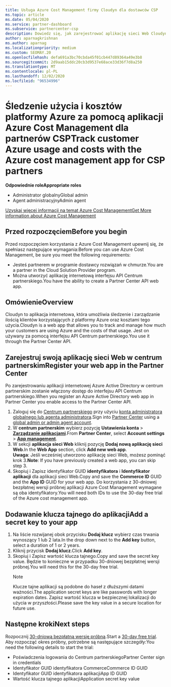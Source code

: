 ```yaml
---
title: Usługa Azure Cost Management firmy Cloudyn dla dostawców CSP
ms.topic: article
ms.date: 05/04/2020
ms.service: partner-dashboard
ms.subservice: partnercenter-csp
description: Dowiedz się, jak zarejestrować aplikację sieci Web Cloudyn i użyć klucza tajnego w centrum partnerskim, aby można było używać aplikacji do śledzenia użycia i kosztów platformy Azure.
author: aparnagkrishnan
ms.author: aparnag
ms.localizationpriority: medium
ms.custom: SEOMAY.20
ms.openlocfilehash: defa691a3bc70cbda45f01cb447d89364a49e3b8
ms.sourcegitcommit: 2d9aab15ddc20cb3d9537e68ace33d36f7d8a250
ms.translationtype: MT
ms.contentlocale: pl-PL
ms.lasthandoff: 12/02/2020
ms.locfileid: "96534996"
---
```

# <a name="track-customer-azure-usage-and-costs-with-the-azure-cost-management-app-for-csp-partners"></a><span data-ttu-id="beb68-103">Śledzenie użycia i kosztów platformy Azure za pomocą aplikacji Azure Cost Management dla partnerów CSP</span><span class="sxs-lookup"><span data-stu-id="beb68-103">Track customer Azure usage and costs with the Azure cost management app for CSP partners</span></span>  

<span data-ttu-id="beb68-104">**Odpowiednie role**</span><span class="sxs-lookup"><span data-stu-id="beb68-104">**Appropriate roles**</span></span>

- <span data-ttu-id="beb68-105">Administrator globalny</span><span class="sxs-lookup"><span data-stu-id="beb68-105">Global admin</span></span>
- <span data-ttu-id="beb68-106">Agent administracyjny</span><span class="sxs-lookup"><span data-stu-id="beb68-106">Admin agent</span></span>

[<span data-ttu-id="beb68-107">Uzyskaj więcej informacji na temat Azure Cost Management</span><span class="sxs-lookup"><span data-stu-id="beb68-107">Get More information about Azure Cost Management</span></span>](https://go.microsoft.com/fwlink/p/?linkid=857893)

## <a name="before-you-begin"></a><span data-ttu-id="beb68-108">Przed rozpoczęciem</span><span class="sxs-lookup"><span data-stu-id="beb68-108">Before you begin</span></span>
<span data-ttu-id="beb68-109">Przed rozpoczęciem korzystania z Azure Cost Management upewnij się, że spełniasz następujące wymagania:</span><span class="sxs-lookup"><span data-stu-id="beb68-109">Before you can use Azure Cost Management, be sure you meet the following requirements:</span></span>

- <span data-ttu-id="beb68-110">Jesteś partnerem w programie dostawcy rozwiązań w chmurze.</span><span class="sxs-lookup"><span data-stu-id="beb68-110">You are a partner in the Cloud Solution Provider program.</span></span>
- <span data-ttu-id="beb68-111">Można utworzyć aplikację internetową interfejsu API Centrum partnerskiego.</span><span class="sxs-lookup"><span data-stu-id="beb68-111">You have the ability to create a Partner Center API web app.</span></span>

## <a name="overview"></a><span data-ttu-id="beb68-112">Omówienie</span><span class="sxs-lookup"><span data-stu-id="beb68-112">Overview</span></span>

<span data-ttu-id="beb68-113">Cloudyn to aplikacja internetowa, która umożliwia śledzenie i zarządzanie ilością klientów korzystających z platformy Azure oraz kosztami tego użycia.</span><span class="sxs-lookup"><span data-stu-id="beb68-113">Cloudyn is a web app that allows you to track and manage how much your customers are using Azure and the costs of that usage.</span></span> <span data-ttu-id="beb68-114">Jest on używany za pomocą interfejsu API Centrum partnerskiego.</span><span class="sxs-lookup"><span data-stu-id="beb68-114">You use it through the Partner Center API.</span></span>

## <a name="register-your-web-app-in-the-partner-center"></a><span data-ttu-id="beb68-115">Zarejestruj swoją aplikację sieci Web w centrum partnerskim</span><span class="sxs-lookup"><span data-stu-id="beb68-115">Register your web app in the Partner Center</span></span>
<span data-ttu-id="beb68-116">Po zarejestrowaniu aplikacji internetowej Azure Active Directory w centrum partnerskim zostanie włączony dostęp do interfejsu API Centrum partnerskiego.</span><span class="sxs-lookup"><span data-stu-id="beb68-116">When you register an Azure Active Directory web app in Partner Center you enable access to the Partner Center API.</span></span> 
1.  <span data-ttu-id="beb68-117">Zaloguj się do [Centrum partnerskiego](https://partnercenter.microsoft.com/pcv/dashboard/overview) przy użyciu [konta administratora globalnego lub agenta administratora](create-user-accounts-and-set-permissions.md).</span><span class="sxs-lookup"><span data-stu-id="beb68-117">Sign into [Partner Center](https://partnercenter.microsoft.com/pcv/dashboard/overview) using a [global admin or admin agent account](create-user-accounts-and-set-permissions.md).</span></span>
2.  <span data-ttu-id="beb68-118">W **centrum partnerskim** wybierz pozycję **Ustawienia konta** &gt; **[Zarządzanie aplikacjami](https://partnercenter.microsoft.com/pcv/apiintegration/appmanagement)**.</span><span class="sxs-lookup"><span data-stu-id="beb68-118">From **Partner Center**, select **Account settings** &gt; **[App management](https://partnercenter.microsoft.com/pcv/apiintegration/appmanagement)**.</span></span>
3.  <span data-ttu-id="beb68-119">W sekcji **aplikacja sieci Web** kliknij pozycję **Dodaj nową aplikację sieci Web**.</span><span class="sxs-lookup"><span data-stu-id="beb68-119">In the **Web App** section, click **Add new web app**.</span></span>
<br> <span data-ttu-id="beb68-120">**Uwaga**: Jeśli wcześniej utworzono aplikację sieci Web, możesz pominąć krok 3.</span><span class="sxs-lookup"><span data-stu-id="beb68-120">**Note**: If you have previously created a web app, you can skip step 3.</span></span>
4.  <span data-ttu-id="beb68-121">Skopiuj i Zapisz identyfikator GUID **identyfikatora** i **Identyfikator aplikacji** dla aplikacji sieci Web.</span><span class="sxs-lookup"><span data-stu-id="beb68-121">Copy and save the **Commerce ID** GUID and the **App ID** GUID for your web app.</span></span> <span data-ttu-id="beb68-122">Do korzystania z 30-dniowej bezpłatnej wersji próbnej aplikacji Azure Cost Management wymagane są oba identyfikatory.</span><span class="sxs-lookup"><span data-stu-id="beb68-122">You will need both IDs to use the 30-day free trial of the Azure cost management app.</span></span>

## <a name="add-a-secret-key-to-your-app"></a><span data-ttu-id="beb68-123">Dodawanie klucza tajnego do aplikacji</span><span class="sxs-lookup"><span data-stu-id="beb68-123">Add a secret key to your app</span></span>
1. <span data-ttu-id="beb68-124">Na liście rozwijanej obok przycisku **Dodaj klucz** wybierz czas trwania wynoszący 1 lub 2 lata.</span><span class="sxs-lookup"><span data-stu-id="beb68-124">In the drop down next to the **Add key** button, select a duration of 1 or 2 years.</span></span>
2. <span data-ttu-id="beb68-125">Kliknij przycisk **Dodaj klucz**.</span><span class="sxs-lookup"><span data-stu-id="beb68-125">Click **Add key**.</span></span> 
3. <span data-ttu-id="beb68-126">Skopiuj i Zapisz wartość klucza tajnego.</span><span class="sxs-lookup"><span data-stu-id="beb68-126">Copy and save the secret key value.</span></span> <span data-ttu-id="beb68-127">Będzie to konieczne w przypadku 30-dniowej bezpłatnej wersji próbnej.</span><span class="sxs-lookup"><span data-stu-id="beb68-127">You will need this for the 30-day free trial.</span></span><br>
   > [!NOTE]  
   > <span data-ttu-id="beb68-128">Klucze tajne aplikacji są podobne do haseł z dłuższymi datami ważności.</span><span class="sxs-lookup"><span data-stu-id="beb68-128">The application secret keys are like passwords with longer expiration dates.</span></span> <span data-ttu-id="beb68-129">Zapisz wartość klucza w bezpiecznej lokalizacji do użycia w przyszłości.</span><span class="sxs-lookup"><span data-stu-id="beb68-129">Please save the key value in a secure location for future use.</span></span>

## <a name="next-steps"></a><span data-ttu-id="beb68-130">Następne kroki</span><span class="sxs-lookup"><span data-stu-id="beb68-130">Next steps</span></span>
<span data-ttu-id="beb68-131">Rozpocznij [30-dniową bezpłatną wersję próbną](https://go.microsoft.com/fwlink/?linkid=857895).</span><span class="sxs-lookup"><span data-stu-id="beb68-131">Start a [30-day free trial](https://go.microsoft.com/fwlink/?linkid=857895).</span></span>
<span data-ttu-id="beb68-132">Aby rozpocząć okres próbny, potrzebne są następujące szczegóły:</span><span class="sxs-lookup"><span data-stu-id="beb68-132">You need the following details to start the trial:</span></span>
- <span data-ttu-id="beb68-133">Poświadczenia logowania do Centrum partnerskiego</span><span class="sxs-lookup"><span data-stu-id="beb68-133">Partner Center sign in credentials</span></span>
- <span data-ttu-id="beb68-134">Identyfikator GUID identyfikatora Commerce</span><span class="sxs-lookup"><span data-stu-id="beb68-134">Commerce ID GUID</span></span>
- <span data-ttu-id="beb68-135">Identyfikator GUID identyfikatora aplikacji</span><span class="sxs-lookup"><span data-stu-id="beb68-135">App ID GUID</span></span>
- <span data-ttu-id="beb68-136">Wartość klucza tajnego aplikacji</span><span class="sxs-lookup"><span data-stu-id="beb68-136">Application secret key value</span></span>
